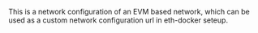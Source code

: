 This is a network configuration of an EVM based network, which can be used as a custom network configuration url in eth-docker seteup.
